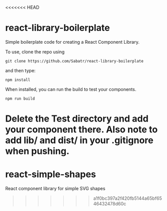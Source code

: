 <<<<<<< HEAD
# react-library-boilerplate

Simple boilerplate code for creating a React Component Library. 

To use, clone the repo using

```
git clone https://github.com/Sabatr/react-library-boilerplate
```
and then type:

```
npm install
```

When installed, you can run the build to test your components. 

```
npm run build
```

Delete the Test directory and add your component there.
Also note to add lib/ and dist/ in your .gitignore when pushing.
=======
# react-simple-shapes
React component library for simple SVG shapes
>>>>>>> a1f0bc397a2f420fb5144a65bf6546432478d60c

